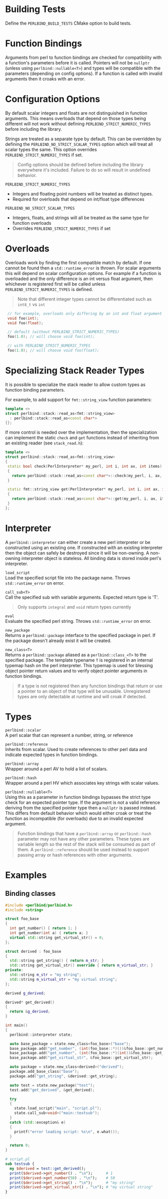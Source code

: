 # Building Tests

Define the `PERLBIND_BUILD_TESTS` CMake option to build tests.

# Function Bindings

Arguments from perl to function bindings are checked for compatibility with
a function's parameters before it is called. Pointers will not be `nullptr`
(unless using `perlbind::nullable<T>`) and types will be compatible with the
parameters (depending on config options). If a function is called with invalid
arguments then it croaks with an error.

# Configuration Options

By default scalar integers and floats are not distinguished in function
arguments. This means overloads that depend on those types being different
will not work without defining `PERLBIND_STRICT_NUMERIC_TYPES` before including
the library.

Strings are treated as a separate type by default. This can be overridden
by defining the `PERLBIND_NO_STRICT_SCALAR_TYPES` option which will treat
all scalar types the same. This option overrides `PERLBIND_STRICT_NUMERIC_TYPES` if set.

> Config options should be defined before including the library everywhere it's included. Failure to do so will result in undefined behavior.

`PERLBIND_STRICT_NUMERIC_TYPES`
- Integers and floating point numbers will be treated as distinct types.
- Required for overloads that depend on int/float type differences

`PERLBIND_NO_STRICT_SCALAR_TYPES`
- Integers, floats, and strings will all be treated as the same type for function overloads
- Overrides `PERLBIND_STRICT_NUMERIC_TYPES` if set

# Overloads

Overloads work by finding the first compatible match by default. If one cannot
be found then a `std::runtime_error` is thrown. For scalar arguments this will
depend on scalar configuration options. For example if a function is overloaded
and the only difference is an int versus float argument, then whichever is
registered first will be called unless `PERLBIND_STRICT_NUMERIC_TYPES` is defined.

> Note that different integer types cannot be differentiated such as `int8_t` vs `int`

```cpp
 // for example, overloads only differing by an int and float argument registered in this order:
 void foo(int);
 void foo(float);

 // default (without PERLBIND_STRICT_NUMERIC_TYPES)
 foo(1.0); // will choose void foo(int);

 // with PERLBIND_STRICT_NUMERIC_TYPES
 foo(1.0); // will choose void foo(float);
```

# Specializing Stack Reader Types

It is possible to specialize the stack reader to allow custom types as function
binding parameters.

For example, to add support for `fmt::string_view` function parameters:
```cpp
template <>
struct perlbind::stack::read_as<fmt::string_view>
  : perlbind::stack::read_as<const char*>
{};
```

If more control is needed over the implementation, then the specialization can
implement the static `check` and `get` functions instead of inheriting from
an existing reader (see `stack_read.h`):

```cpp
template <>
struct perlbind::stack::read_as<fmt::string_view>
{
 static bool check(PerlInterpreter* my_perl, int i, int ax, int items)
 {
   return perlbind::stack::read_as<const char*>::check(my_perl, i, ax, items);
 }

 static fmt::string_view get(PerlInterpreter* my_perl, int i, int ax, int items)
 {
   return perlbind::stack::read_as<const char*>::get(my_perl, i, ax, items);
 }
};
```

# Interpreter

A `perlbind::interpreter` can either create a new perl interpreter or be constructed using
an existing one. If constructed with an existing interpreter then the object can safely be
destroyed since it will be non-owning. A non-owning interpreter object is stateless. All
binding data is stored inside perl's interpreter.

`load_script`<br/>
Load the specified script file into the package name. Throws `std::runtime_error` on error.

`call_sub<T>`<br/>
Call the specified sub with variable arguments. Expected return type is 'T'.
> Only supports `integral` and `void` return types currently

`eval`<br/>
Evaluate the specified perl string. Throws `std::runtime_error` on error.

`new_package`<br/>
Returns a `perlbind::package` interface to the specified package in perl. If
the package doesn't already exist it will be created.

`new_class<T>`<br/>
Returns a `perlbind::package` aliased as a `perlbind::class_<T>` to the specified
package. The template typename `T` is registered in an internal typemap hash on
the perl interpreter. This typemap is used for blessing object pointer return
values and to verify object pointer arguments in function bindings.

> If a type is not registered then any function bindings that return or use a
> pointer to an object of that type will be unusable. Unregistered types are
> only detectable at runtime and will croak if detected.

# Types

`perlbind::scalar`<br/>
A perl scalar that can represent a number, string, or reference

`perlbind::reference`<br/>
Inherits from scalar. Used to create references to other perl data and indicate
expected types in function bindings.

`perlbind::array`<br/>
Wrapper around a perl AV to hold a list of scalars.

`perlbind::hash`<br/>
Wrapper around a perl HV which associates key strings with scalar values.

`perlbind::nullable<T>`<br/>
Using this as a parameter in function bindings bypasses the strict type check for
an expected pointer type. If the argument is not a valid reference deriving from
the specified pointer type then a `nullptr` is passed instead. This differs from
default behavior which would either croak or treat the function as incompatible
(for overloads) due to an invalid expected argument.

> Function bindings that have a `perlbind::array` or `perlbind::hash` parameter
> may not have any other parameters. These types are variable length so the rest
> of the stack will be consumed as part of them. A `perlbind::reference` should
> be used instead to support passing array or hash references with other arguments.

# Examples

## Binding classes

```cpp
#include <perlbind/perlbind.h>
#include <string>

struct foo_base
{
  int get_number() { return 1; }
  int get_number(int a) { return a; }
  virtual std::string get_virtual_str() = 0;
};

struct derived : foo_base
{
  std::string get_string() { return m_str; }
  std::string get_virtual_str() override { return m_virtual_str; }
private:
  std::string m_str = "my string";
  std::string m_virtual_str = "my virtual string";
};

derived g_derived;

derived* get_derived()
{
  return &g_derived;
}

int main()
{
  perlbind::interpreter state;

  auto base_package = state.new_class<foo_base>("base");
  base_package.add("get_number", (int(foo_base::*)())&foo_base::get_number);
  base_package.add("get_number", (int(foo_base::*)(int))&foo_base::get_number);
  base_package.add("get_virtual_str", &foo_base::get_virtual_str);

  auto package = state.new_class<derived>("derived");
  package.add_base_class("base");
  package.add("get_string", &derived::get_string);

  auto test = state.new_package("test");
  test.add("get_derived", &get_derived);

  try
  {
    state.load_script("main", "script.pl");
    state.call_sub<void>("main::testsub");
  }
  catch (std::exception& e)
  {
    printf("error loading script: %s\n", e.what());
  }

  return 0;
}
```
```perl
# script.pl
sub testsub {
  my $derived = test::get_derived();
  print($derived->get_number() . "\n");      # 1
  print($derived->get_number(50) . "\n");    # 50
  print($derived->get_string() . "\n");      # "my string"
  print($derived->get_virtual_str() . "\n"); # "my virtual string"
}
```
